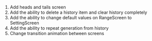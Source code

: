 1. Add heads and tails screen
2. Add the ability to delete a history item and clear history completely
3. Add the ability to change default values on RangeScreen to SettingScreen
4. Add the ability to repeat generation from history
5. Change transition animation between screens